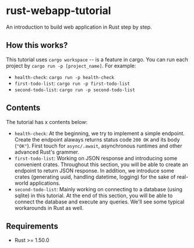 # rust-webapp-tutorial

An introduction to build web application in Rust step by step.

## How this works?

This tutorial uses `cargo workspace` -- is a feature in cargo. You can run each project by `cargo run -p [project_name]`. For example:

- `health-check`: `cargo run -p health-check`
- `first-todo-list`: `cargo run -p first-todo-list`
- `second-todo-list`: `cargo run -p second-todo-list`

## Contents

The tutorial has x contents below:

- `health-check`: At the beginning, we try to implement a simple endpoint. Create the endpoint alaways returns status code `200 OK` and its body (`"OK"`). First touch for `async/.await`, asynchronous runtimes and other advanced Rust's grammer.
- `first-todo-list`: Working on JSON response and introducing some convenient crates. Throughout this section, you will be able to create an endpoint to return JSON response. In addition, we introduce some crates (generating uuid, handling datetime, logging) for the sake of real-world applications.
- `second-todo-list`: Mainly working on connecting to a database (using sqlite) in this tutorial. At the end of this section, you will be able to connect the database and execute any queries. We'll see some typical workarounds in Rust as well.

## Requirements

- Rust >= 1.50.0
